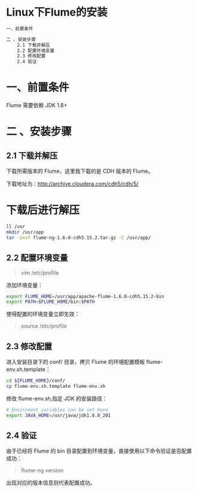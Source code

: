 

Linux下Flume的安装
==========
```sh
一、前置条件

二 、安装步骤
	2.1 下载并解压
	2.2 配置环境变量
	2.3 修改配置
	2.4 验证
```


一、前置条件
==========
Flume 需要依赖 JDK 1.8+


二 、安装步骤
==========

2.1 下载并解压
----------
下载所需版本的 Flume，这里我下载的是 CDH 版本的 Flume。

下载地址为：http://archive.cloudera.com/cdh5/cdh/5/

# 下载后进行解压  
```sh
ll /usr
mkdir /usr/app
tar -zxvf flume-ng-1.6.0-cdh5.15.2.tar.gz -C /usr/app/
```


2.2 配置环境变量
----------
> vim /etc/profile

添加环境变量：
```sh
export FLUME_HOME=/usr/app/apache-flume-1.6.0-cdh5.15.2-bin
export PATH=$FLUME_HOME/bin:$PATH
```

使得配置的环境变量立即生效：
> source /etc/profile


2.3 修改配置
----------
进入安装目录下的 conf/ 目录，拷贝 Flume 的环境配置模板 flume-env.sh.template：
```sh
cd ${FLUME_HOME}/conf/
cp flume-env.sh.template flume-env.sh
```

修改 flume-env.sh,指定 JDK 的安装路径：
```sh
# Enviroment variables can be set here.
export JAVA_HOME=/usr/java/jdk1.8.0_201
```


2.4 验证
----------
由于已经将 Flume 的 bin 目录配置到环境变量，直接使用以下命令验证是否配置成功：  
> flume-ng version


出现对应的版本信息则代表配置成功。






